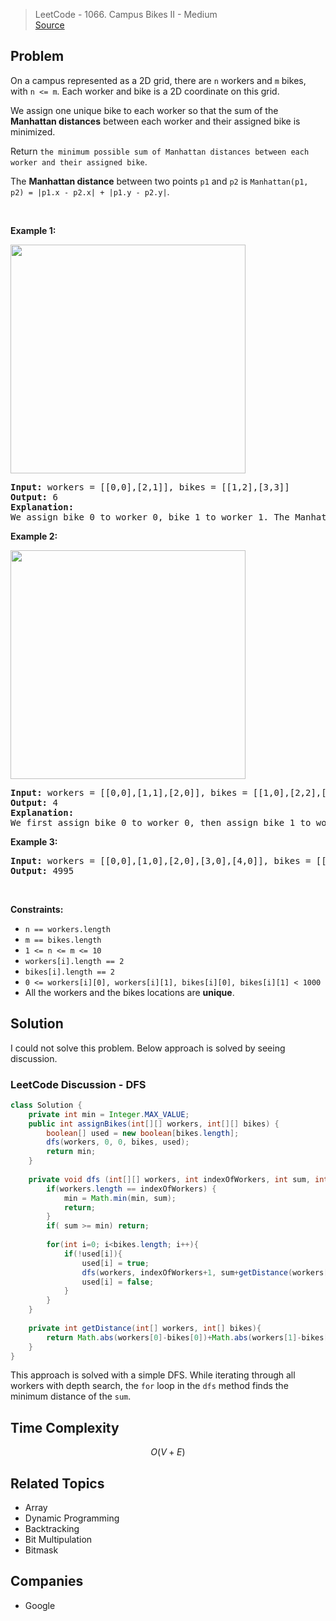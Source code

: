 > LeetCode - 1066. Campus Bikes II - Medium  
<a href="https://leetcode.com/problems/campus-bikes-ii/">Source</a>

## Problem
<div><p>On a campus represented as a 2D grid, there are <code>n</code> workers and <code>m</code> bikes, with <code>n &lt;= m</code>. Each worker and bike is a 2D coordinate on this grid.</p>

<p>We assign one unique bike to each worker so that the sum of the <strong>Manhattan distances</strong> between each worker and their assigned bike is minimized.</p>

<p>Return <code>the minimum possible sum of Manhattan distances between each worker and their assigned bike</code>.</p>

<p>The <strong>Manhattan distance</strong> between two points <code>p1</code> and <code>p2</code> is <code>Manhattan(p1, p2) = |p1.x - p2.x| + |p1.y - p2.y|</code>.</p>

<p>&nbsp;</p>
<p><strong class="example">Example 1:</strong></p>
<img alt="" src="https://assets.leetcode.com/uploads/2019/03/06/1261_example_1_v2.png" style="width: 376px; height: 366px;">
<pre><strong>Input:</strong> workers = [[0,0],[2,1]], bikes = [[1,2],[3,3]]
<strong>Output:</strong> 6
<strong>Explanation:</strong> 
We assign bike 0 to worker 0, bike 1 to worker 1. The Manhattan distance of both assignments is 3, so the output is 6.
</pre>

<p><strong class="example">Example 2:</strong></p>
<img alt="" src="https://assets.leetcode.com/uploads/2019/03/06/1261_example_2_v2.png" style="width: 376px; height: 366px;">
<pre><strong>Input:</strong> workers = [[0,0],[1,1],[2,0]], bikes = [[1,0],[2,2],[2,1]]
<strong>Output:</strong> 4
<strong>Explanation: </strong>
We first assign bike 0 to worker 0, then assign bike 1 to worker 1 or worker 2, bike 2 to worker 2 or worker 1. Both assignments lead to sum of the Manhattan distances as 4.
</pre>

<p><strong class="example">Example 3:</strong></p>

<pre><strong>Input:</strong> workers = [[0,0],[1,0],[2,0],[3,0],[4,0]], bikes = [[0,999],[1,999],[2,999],[3,999],[4,999]]
<strong>Output:</strong> 4995
</pre>

<p>&nbsp;</p>
<p><strong>Constraints:</strong></p>

<ul>
	<li><code>n == workers.length</code></li>
	<li><code>m == bikes.length</code></li>
	<li><code>1 &lt;= n &lt;= m &lt;= 10</code></li>
	<li><code>workers[i].length == 2</code></li>
	<li><code>bikes[i].length == 2</code></li>
	<li><code>0 &lt;= workers[i][0], workers[i][1], bikes[i][0], bikes[i][1] &lt; 1000</code></li>
	<li>All the workers and the bikes locations are <strong>unique</strong>.</li>
</ul>
</div>

## Solution
I could not solve this problem. Below approach is solved by seeing discussion.

### LeetCode Discussion - DFS
```java
class Solution {
    private int min = Integer.MAX_VALUE;
    public int assignBikes(int[][] workers, int[][] bikes) {
        boolean[] used = new boolean[bikes.length];
        dfs(workers, 0, 0, bikes, used);
        return min;
    }
    
    private void dfs (int[][] workers, int indexOfWorkers, int sum, int[][] bikes, boolean[] used) {
        if(workers.length == indexOfWorkers) {
            min = Math.min(min, sum);
            return;
        }
        if( sum >= min) return;
        
        for(int i=0; i<bikes.length; i++){
            if(!used[i]){
                used[i] = true;
                dfs(workers, indexOfWorkers+1, sum+getDistance(workers[indexOfWorkers], bikes[i]), bikes, used );
                used[i] = false;
            }
        }
    }
    
    private int getDistance(int[] workers, int[] bikes){
        return Math.abs(workers[0]-bikes[0])+Math.abs(workers[1]-bikes[1]);
    }
}
```
This approach is solved with a simple DFS. While iterating through all workers with depth search, the `for` loop in the `dfs` method finds the minimum distance of the `sum`. 

## Time Complexity
$$O(V+E)$$

## Related Topics
- Array
- Dynamic Programming
- Backtracking
- Bit Multipulation
- Bitmask

## Companies
- Google